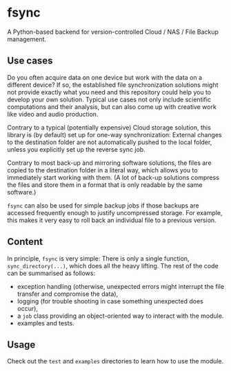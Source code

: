 fsync
=====

A Python-based backend for version-controlled Cloud / NAS / File Backup management.

Use cases
---------
Do you often acquire data on one device but work with the data on a different device? 
If so, the established file synchronization solutions might not provide exactly what you need and this repository could help you to develop your own solution.
Typical use cases not only include scientific computations and their analysis, but can also come up with creative work like video and audio production.

Contrary to a typical (potentially expensive) Cloud storage solution, this library is (by default) set up for one-way synchronization: 
External changes to the destination folder are not automatically pushed to the local folder, unless you explicitly set up the reverse sync job. 

Contrary to most back-up and mirroring software solutions, the files are copied to the destination folder in a literal way, which allows you to immediately start working with them. 
(A lot of back-up solutions compress the files and store them in a format that is only readable by the same software.)

`fsync` can also be used for simple backup jobs if those backups are accessed frequently enough to justify uncompressed storage.
For example, this makes it very easy to roll back an individual file to a previous version.

Content
-------
In principle, `fsync` is very simple: 
There is only a single function, `sync_directory(...)`, which does all the heavy lifting. 
The rest of the code can be summarised as follows:

- exception handling (otherwise, unexpected errors might interrupt the file transfer and compromise the data), 
- logging (for trouble shooting in case something unexpected does occur),
- a `job` class providing an object-oriented way to interact with the module.
- examples and tests.

Usage
-----
Check out the `test` and `examples` directories to learn how to use the module.
